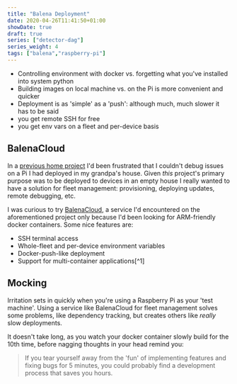```yaml
---
title: "Balena Deployment"
date: 2020-04-26T11:41:50+01:00
showDate: true
draft: true
series: ["detector-dag"]
series_weight: 4
tags: ["balena","raspberry-pi"]
---
```


- Controlling environment with docker vs. forgetting what you've installed into system python
- Building images on local machine vs. on the Pi is more convenient and quicker
- Deployment is as 'simple' as a 'push': although much, much slower it has to be said
- you get remote SSH for free
- you get env vars on a fleet and per-device basis

## BalenaCloud

In a [previous home project](https://github.com/briggySmalls/flipdot) I'd been frustrated that I couldn't
debug issues on a Pi I had deployed in my grandpa's house. Given _this_ project's primary purpose was
to be deployed to devices in an empty house I really wanted to have a solution for fleet management:
provisioning, deploying updates, remote debugging, etc.

I was curious to try [BalenaCloud](https://www.balena.io/cloud/), a service I'd encountered
on the aforementioned project only because I'd been looking for ARM-friendly docker containers.
Some nice features are:

- SSH terminal access
- Whole-fleet and per-device environment variables
- Docker-push-like deployment
- Support for multi-container applications[^1]

## Mocking

Irritation sets in quickly when you're using a Raspberry Pi as your 'test machine'. Using a service
like BalenaCloud for fleet management solves some problems, like dependency tracking, but creates others
like _really_ slow deployments.

It doesn't take long, as you watch your docker container slowly build for the 10th time, before nagging
thoughts in your head remind you:

> If you tear yourself away from the 'fun' of implementing features and fixing bugs for 5 minutes, you
could probably find a development process that saves you hours.
